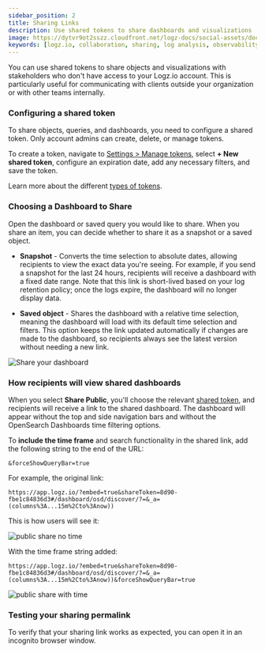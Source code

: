 ```yaml
---
sidebar_position: 2
title: Sharing Links
description: Use shared tokens to share dashboards and visualizations
image: https://dytvr9ot2sszz.cloudfront.net/logz-docs/social-assets/docs-social.jpg
keywords: [logz.io, collaboration, sharing, log analysis, observability]
---
```


You can use shared tokens to share objects and visualizations with stakeholders who don't have access to your Logz.io account. This is particularly useful for communicating with clients outside your organization or with other teams internally.

### Configuring a shared token

To share objects, queries, and dashboards, you need to configure a shared token. Only account admins can create, delete, or manage tokens.


To create a token, navigate to [Settings > Manage tokens](https://app.logz.io/#/dashboard/settings/manage-tokens/shared), select **+ New shared token**, configure an expiration date, add any necessary filters, and save the token.


Learn more about the different [types of tokens](https://docs.logz.io/docs/user-guide/admin/authentication-tokens/tokens/).


### Choosing a Dashboard to Share

Open the dashboard or saved query you would like to share. When you share an item, you can decide whether to share it as a snapshot or a saved object.

* **Snapshot** - Converts the time selection to absolute dates, allowing recipients to view the exact data you're seeing. For example, if you send a snapshot for the last 24 hours, recipients will receive a dashboard with a fixed date range. Note that this link is short-lived based on your log retention policy; once the logs expire, the dashboard will no longer display data.

* **Saved object** - Shares the dashboard with a relative time selection, meaning the dashboard will load with its default time selection and filters. This option keeps the link updated automatically if changes are made to the dashboard, so recipients always see the latest version without needing a new link.

![Share your dashboard](https://dytvr9ot2sszz.cloudfront.net/logz-docs/kibana/dashboard-to-share.gif)


### How recipients will view shared dashboards

When you select **Share Public**, you'll choose the relevant [shared token](https://docs.logz.io/docs/user-guide/admin/authentication-tokens/shared-tokens/), and recipients will receive a link to the shared dashboard. The dashboard will appear without the top and side navigation bars and without the OpenSearch Dashboards time filtering options.

To **include the time frame** and search functionality in the shared link, add the following string to the end of the URL:

`&forceShowQueryBar=true`

For example, the original link:

`https://app.logz.io/?embed=true&shareToken=8d90-fbe1c84836d3#/dashboard/osd/discover/?=&_a=(columns%3A...15m%2Cto%3Anow))`

This is how users will see it:

![public share no time](https://dytvr9ot2sszz.cloudfront.net/logz-docs/sharing-logs/share-public-link.png)


With the time frame string added:

`https://app.logz.io/?embed=true&shareToken=8d90-fbe1c84836d3#/dashboard/osd/discover/?=&_a=(columns%3A...15m%2Cto%3Anow))&forceShowQueryBar=true`

![public share with time](https://dytvr9ot2sszz.cloudfront.net/logz-docs/sharing-logs/share-with-time.png)

### Testing your sharing permalink

To verify that your sharing link works as expected, you can open it in an incognito browser window.